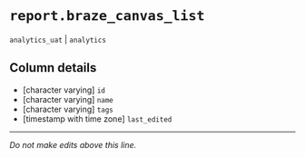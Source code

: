 # `report.braze_canvas_list`
`analytics_uat` | `analytics`

## Column details
* [character varying] `id`
* [character varying] `name`
* [character varying] `tags`
* [timestamp with time zone] `last_edited`

-------------------------------------------------------------------------------
*Do not make edits above this line.*
